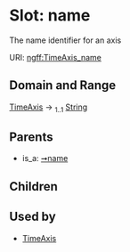 
# Slot: name

The name identifier for an axis

URI: [ngff:TimeAxis_name](https://w3id.org/ome/ngff/TimeAxis_name)


## Domain and Range

[TimeAxis](TimeAxis.md) &#8594;  <sub>1..1</sub> [String](types/String.md)

## Parents

 *  is_a: [➞name](axis__name.md)

## Children


## Used by

 * [TimeAxis](TimeAxis.md)
